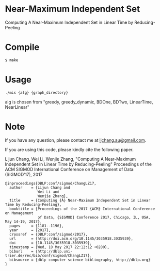 # Near-Maximum Independent Set
Computing A Near-Maximum Independent Set in Linear Time by Reducing-Peeling

# Compile
```sh
$ make
```

# Usage
```sh
./mis {alg} {graph_directory}
```
alg is chosen from "greedy, greedy_dynamic, BDOne, BDTwo, LinearTime, NearLinear"

# Note
If you have any question, please contact me at ljchang.au@gmail.com.

If you are using this code, please kindly cite the following paper.

Lijun Chang, Wei Li, Wenjie Zhang,
"Computing A Near-Maximum Independent Set in Linear Time by Reducing-Peeling"
Proceedings of the ACM SIGMOD International Conference on Management of Data (SIGMOD’17), 2017

```
@inproceedings{DBLP:conf/sigmod/ChangLZ17,
  author    = {Lijun Chang and
               Wei Li and
               Wenjie Zhang},
  title     = {Computing {A} Near-Maximum Independent Set in Linear Time by Reducing-Peeling},
  booktitle = {Proceedings of the 2017 {ACM} International Conference on Management
               of Data, {SIGMOD} Conference 2017, Chicago, IL, USA, May 14-19, 2017},
  pages     = {1181--1196},
  year      = {2017},
  crossref  = {DBLP:conf/sigmod/2017},
  url       = {http://doi.acm.org/10.1145/3035918.3035939},
  doi       = {10.1145/3035918.3035939},
  timestamp = {Wed, 10 May 2017 22:12:12 +0200},
  biburl    = {http://dblp.uni-trier.de/rec/bib/conf/sigmod/ChangLZ17},
  bibsource = {dblp computer science bibliography, http://dblp.org}
}
```
